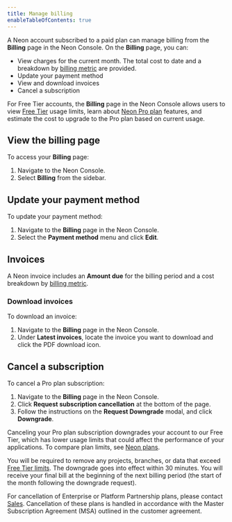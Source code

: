 ```yaml
---
title: Manage billing
enableTableOfContents: true
---
```


A Neon account subscribed to a paid plan can manage billing from the **Billing** page in the Neon Console. On the **Billing** page, you can:

- View charges for the current month. The total cost to date and a breakdown by [billing metric](../introduction/billing) are provided.
- Update your payment method
- View and download invoices
- Cancel a subscription

For Free Tier accounts, the **Billing** page in the Neon Console allows users to view [Free Tier](../introduction/technical-preview-free-tier) usage limits, learn about [Neon Pro plan](../introduction/pro-plan) features, and estimate the cost to upgrade to the Pro plan based on current usage.

## View the billing page

To access your **Billing** page:

1. Navigate to the Neon Console.
1. Select **Billing** from the sidebar.

## Update your payment method

To update your payment method:

1. Navigate to the **Billing** page in the Neon Console.
2. Select the **Payment method** menu and click **Edit**.

## Invoices

A Neon invoice includes an **Amount due** for the billing period and a cost breakdown by [billing metric](../introduction/billing).

### Download invoices

To download an invoice:

1. Navigate to the **Billing** page in the Neon Console.
1. Under **Latest invoices**, locate the invoice you want to download and click the PDF download icon.

## Cancel a subscription

To cancel a Pro plan subscription:

1. Navigate to the **Billing** page in the Neon Console.
1. Click **Request subscription cancellation** at the bottom of the page.
1. Follow the instructions on the **Request Downgrade** modal, and click **Downgrade**.

Canceling your Pro plan subscription downgrades your account to our Free Tier, which has lower usage limits that could affect the performance of your applications. To compare plan limits, see [Neon plans](../introduction/plans#neon-plans).

You will be required to remove any projects, branches, or data that exceed [Free Tier limits](/docs/introduction/technical-preview-free-tier). The downgrade goes into effect within 30 minutes. You will receive your final bill at the beginning of the next billing period (the start of the month following the downgrade request).

For cancellation of Enterprise or Platform Partnership plans, please contact [Sales](https://neon.tech/contact-sales). Cancellation of these plans is handled in accordance with the Master Subscription Agreement (MSA) outlined in the customer agreement.
